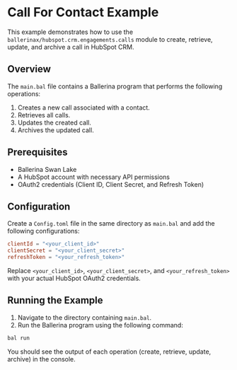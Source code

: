 
# Call For Contact Example

This example demonstrates how to use the `ballerinax/hubspot.crm.engagements.calls` module to create, retrieve, update, and archive a call in HubSpot CRM.

## Overview

The `main.bal` file contains a Ballerina program that performs the following operations:

1. Creates a new call associated with a contact.
2. Retrieves all calls.
3. Updates the created call.
4. Archives the updated call.

## Prerequisites

- Ballerina Swan Lake
- A HubSpot account with necessary API permissions
- OAuth2 credentials (Client ID, Client Secret, and Refresh Token)

## Configuration

Create a `Config.toml` file in the same directory as `main.bal` and add the following configurations:

```toml
clientId = "<your_client_id>"
clientSecret = "<your_client_secret>"
refreshToken = "<your_refresh_token>"
```

Replace `<your_client_id>`, `<your_client_secret>`, and `<your_refresh_token>` with your actual HubSpot OAuth2 credentials.

## Running the Example

1. Navigate to the directory containing `main.bal`.
2. Run the Ballerina program using the following command:

```sh
bal run
```

You should see the output of each operation (create, retrieve, update, archive) in the console.
